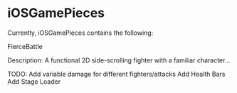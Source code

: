 # iOSGamePieces

Currently, iOSGamePieces contains the following:

FierceBattle
  
  Description: A functional 2D side-scrolling fighter with a familiar character...
  
  TODO:   Add variable damage for different fighters/attacks
          Add Health Bars
          Add Stage Loader
          
